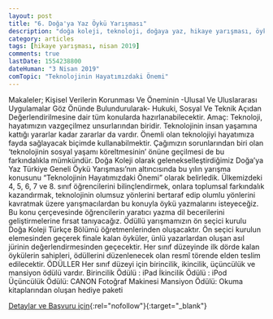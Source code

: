 ```yaml
---
layout: post
title: "6. Doğa'ya Yaz Öykü Yarışması"
description: "doğa koleji, teknoloji, doğaya yaz, hikaye yarışması, öykü yarışması, edebiyat yarışmaları, 2019"
category: articles
tags: [hikaye yarışması, nisan 2019]
comments: true
lastDate: 1554238800
dateHuman: "3 Nisan 2019"
comTopic: "Teknolojinin Hayatımızdaki Önemi"
---
```


Makaleler; Kişisel Verilerin Korunması Ve Öneminin -Ulusal Ve Uluslararası Uygulamalar Göz Önünde Bulundurularak- Hukuki, Sosyal Ve Teknik Açıdan Değerlendirilmesine dair tüm konularda hazırlanabilecektir.
Amaç: Teknoloji,   hayatımızın vazgeçilmez unsurlarından biridir. Teknolojinin insan yaşamına kattığı yararlar kadar zararlar da vardır. Önemli olan teknolojiyi hayatımıza fayda sağlayacak biçimde kullanabilmektir. Çağımızın sorunlarından biri olan ‘teknolojinin sosyal yaşamı köreltmesinin’ önüne geçilmesi de bu farkındalıkla mümkündür. Doğa Koleji olarak gelenekselleştirdiğimiz Doğa’ya Yaz Türkiye Geneli Öykü Yarışması’nın altıncısında bu yılın yarışma konusunu “Teknolojinin Hayatımızdaki Önemi” olarak belirledik. Ülkemizdeki 4, 5, 6, 7 ve 8. sınıf öğrencilerini bilinçlendirmek, onlara toplumsal farkındalık kazandırmak, teknolojinin olumsuz yönlerini bertaraf edip olumlu yönlerini kavratmak üzere yarışmacılardan bu konuyla öykü yazmalarını isteyeceğiz. Bu konu çerçevesinde öğrencilerin yaratıcı yazma dil becerilerini geliştirmelerine fırsat tanıyacağız. Ödüllü yarışmamızın ön seçici kurulu Doğa Koleji Türkçe Bölümü öğretmenlerinden oluşacaktır. Ön seçici kurulun elemesinden geçerek finale kalan öyküler, ünlü yazarlardan oluşan asıl jürinin değerlendirmesinden geçecektir. Her sınıf düzeyinde ilk dörde kalan öykülerin sahipleri, ödüllerini düzenlenecek olan resmî törende elden teslim edilecektir.
ÖDÜLLER
Her sınıf düzeyi için birincilik,  ikincilik, üçüncülük ve mansiyon ödülü vardır.
Birincilik Ödülü : iPad
İkincilik Ödülü :  iPod
Üçüncülük Ödülü: CANON Fotoğraf Makinesi
Mansiyon Ödülü: Okuma kitaplarından oluşan hediye paketi


[Detaylar ve Başvuru için](http://www.dogayayaz.com/?utm_source=edebiyatyarismalari.com&utm_medium=affiliate&utm_campaign=cpc){:rel="nofollow"}{:target="_blank"}